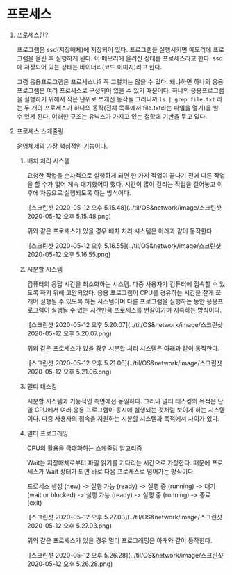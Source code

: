 # 프로세스

1. 프로세스란?

   프로그램은 ssd(저장매체)에 저장되어 있다. 프로그램을 실행시키면 메모리에 프로그램을 올린 후 실행하게 된다. 이 메모리에 올려진 상태를 프로세스라고 한다. ssd에 저장되어 있는 상태는 바이너리(코드 이미지)라고 한다.

   그럼 응용프로그램은 프로세스냐? 꼭 그렇지는 않을 수 있다. 왜냐하면 하나의 응용 프로그램은 여러 프로세스로 구성되어 있을 수 있기 때문이다. 하나의 응용프로그램을 실행하기 위해서 작은 단위로 쪼개진 동작들 그러니까 `ls | grep file.txt` 라는 두 개의 프로세스가 하나의 동작(전체 목록에서 file.txt라는 파일을 열기)을 할 수 있게 된다. 이러한 구조는 유닉스가 가지고 있는 철학에 기반을 두고 있다.

2. 프로세스 스케줄링

   운영체제의 가장 핵심적인 기능이다.

   1. 배치 처리 시스템

      요청한 작업을 순차적으로 실행하게 되면 한 가지 작업이 끝나기 전에 다른 작업을 할 수가 없어 계속 대기했어야 했다. 시간이 많이 걸리는 작업을 걸어놓고  이후에 자동으로 실행되도록 하는 방식이다.

      ![스크린샷 2020-05-12 오후 5.15.48](../til/OS&network/image/스크린샷 2020-05-12 오후 5.15.48.png)

      위와 같은 프로세스가 있을 경우 배치 처리 시스템은 아래과 같이 동작한다.

      ![스크린샷 2020-05-12 오후 5.16.55](../til/OS&network/image/스크린샷 2020-05-12 오후 5.16.55.png)

   2. 시분할 시스템

      컴퓨터의 응답 시간을 최소화하는 시스템. 다중 사용자가 컴퓨터에 접속할 수 있도록 하기 위해 고안되었다. 응용 프로그램이 CPU를 경유하는 시간을 잘게 쪼개어 실행될 수 있도록 하는 시스템이며 다른 프로그램을 실행하는 동안 응용프로그램이 실행될 수 있는 시간만큼 프로세스를 번갈아가며 지속하는 방식이다.

      ![스크린샷 2020-05-12 오후 5.20.07](../til/OS&network/image/스크린샷 2020-05-12 오후 5.20.07.png)

      위와 같은 프로세스가 있을 경우 시분할 처리 시스템은 아래과 같이 동작한다.

      ![스크린샷 2020-05-12 오후 5.21.06](../til/OS&network/image/스크린샷 2020-05-12 오후 5.21.06.png)

   3. 멀티 태스킹

      시분할 시스템과 기능적인 측면에선 동일하다. 그러나 멀티 태스킹의 목적은 단일 CPU에서 여러 응용 프로그램이 동시에 실행되는 것처럼 보이게 하는 시스템이다. 다중 사용자의 접속을 지원하는 시분할 시스템과 목적에서 차이가 있다.

   4. 멀티 프로그래밍

      CPU의 활용을 극대화하는 스케줄링 알고리즘

      Wait는 저장매체로부터 파일 읽기를 기다리는 시간으로 가정한다. 때문에 프로세스가 Wait 상태가 되면 바로 다음 프로세스로 넘어가는 방식이다.

      프로세스 생성 (new) -> 실행 가능 (ready) -> 실행 중 (running) -> 대기 (wait or blocked) -> 실행 가능 (ready) -> 실행 중 (running) -> 종료 (exit)

      ![스크린샷 2020-05-12 오후 5.27.03](../til/OS&network/image/스크린샷 2020-05-12 오후 5.27.03.png)

      위와 같은 프로세스가 있을 경우 멀티 프로그래밍은 아래와 같이 동작한다.

      ![스크린샷 2020-05-12 오후 5.26.28](../til/OS&network/image/스크린샷 2020-05-12 오후 5.26.28.png)

